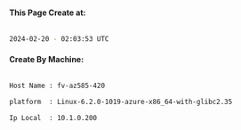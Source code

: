 
   
#### This Page Create at:

```bash

2024-02-20 - 02:03:53 UTC

```

#### Create By Machine:

```bash

Host Name : fv-az585-420

platform  : Linux-6.2.0-1019-azure-x86_64-with-glibc2.35

Ip Local  : 10.1.0.200

```

